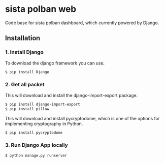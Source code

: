 # sista polban web
Code base for sista polban dashboard, which currently powered by Django.

## Installation
### 1. Install Django 
To download the django framework you can use.
```bash
$ pip install Django
```
### 2. Get all packet
This will download and install the django-import-export package.
```bash
$ pip install django-import-export
$ pip install pillow
```
This will download and install pycryptodome, which is one of the options for implementing cryptography in Python.
```bash
$ pip install pycryptodome
```
### 3. Run Django App locally
```bash
$ python manage.py runserver
```
